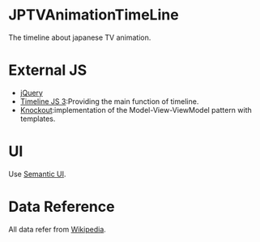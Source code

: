 # JPTVAnimationTimeLine
The timeline about japanese TV animation.

# External JS
- [jQuery]
- [Timeline JS 3]:Providing the main function of timeline.
- [Knockout]:implementation of the Model-View-ViewModel pattern with templates.

# UI
Use [Semantic UI].

# Data Reference
All data refer from [Wikipedia].

[jQuery]:<http://jquery.com/>
[Timeline JS 3]:<https://timeline.knightlab.com/>
[Knockout]:<http://knockoutjs.com/>
[Semantic UI]:<http://semantic-ui.com/>
[Wikipedia]:<https://zh.wikipedia.org/wiki/%E6%97%A5%E6%9C%AC%E5%8B%95%E7%95%AB%E5%88%97%E8%A1%A8_(%E5%B9%B4%E4%BB%BD%E9%A0%86)>
